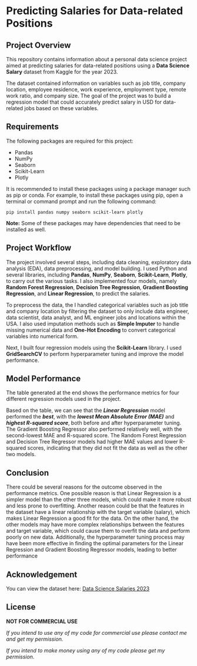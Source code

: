 # Predicting Salaries for Data-related Positions

## Project Overview

This repository contains information about a personal data science project aimed at predicting salaries for data-related positions using a **Data Science Salary** dataset from Kaggle for the year 2023.

The dataset contained information on variables such as job title, company location, employee residence, work experience, employment type, remote work ratio, and company size. The goal of the project was to build a regression model that could accurately predict salary in USD for data-related jobs based on these variables.

## Requirements

The following packages are required for this project:

- Pandas
- NumPy
- Seaborn
- Scikit-Learn
- Plotly

It is recommended to install these packages using a package manager such as pip or conda. For example, to install these packages using pip, open a terminal or command prompt and run the following command:

    pip install pandas numpy seaborn scikit-learn plotly

**Note:** Some of these packages may have dependencies that need to be installed as well.

## Project Workflow

The project involved several steps, including data cleaning, exploratory data analysis (EDA), data preprocessing, and model building. I used Python and several libraries, including **Pandas**, **NumPy**, **Seaborn**, **Scikit-Learn**, **Plotly**, to carry out the various tasks. I also implemented four models, namely **Random Forest Regression**, **Decision Tree Regression**, **Gradient Boosting Regression**, and **Linear Regression**, to predict the salaries.

To preprocess the data, the I handled categorical variables such as job title and company location by filtering the dataset to only include data engineer, data scientist, data analyst, and ML engineer jobs and locations within the USA. I also used imputation methods such as **Simple Imputer** to handle missing numerical data and **One-Hot Encoding** to convert categorical variables into numerical form.

Next, I built four regression models using the **Scikit-Learn** library. I used **GridSearchCV** to perform hyperparameter tuning and improve the model performance.

## Model Performance

The table generated at the end shows the performance metrics for four different regression models used in the project.

Based on the table, we can see that the **_Linear Regression_** model performed the **_best_**, with the **_lowest Mean Absolute Error (MAE)_** and **_highest R-squared score_**, both before and after hyperparameter tuning. The Gradient Boosting Regressor also performed relatively well, with the second-lowest MAE and R-squared score. The Random Forest Regression and Decision Tree Regressor models had higher MAE values and lower R-squared scores, indicating that they did not fit the data as well as the other two models.

## Conclusion

There could be several reasons for the outcome observed in the performance metrics. One possible reason is that Linear Regression is a simpler model than the other three models, which could make it more robust and less prone to overfitting. Another reason could be that the features in the dataset have a linear relationship with the target variable (salary), which makes Linear Regression a good fit for the data. On the other hand, the other models may have more complex relationships between the features and target variable, which could cause them to overfit the data and perform poorly on new data. Additionally, the hyperparameter tuning process may have been more effective in finding the optimal parameters for the Linear Regression and Gradient Boosting Regressor models, leading to better performance

## Acknowledgement

You can view the dataset here: [Data Science Salaries 2023](https://www.kaggle.com/datasets/arnabchaki/data-science-salaries-2023)

## License

**NOT FOR COMMERCIAL USE**

_If you intend to use any of my code for commercial use please contact me and get my permission._

_If you intend to make money using any of my code please get my permission._
